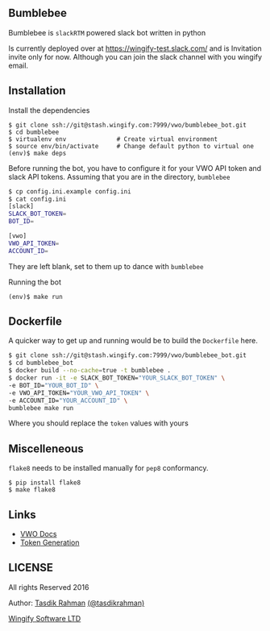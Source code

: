 ## Bumblebee

Bumblebee is `slackRTM` powered slack bot written in python

Is currently deployed over at https://wingify-test.slack.com/
and is Invitation invite only for now. Although you can join the slack channel with you wingify email.

## Installation

Install the dependencies

    $ git clone ssh://git@stash.wingify.com:7999/vwo/bumblebee_bot.git
    $ cd bumblebee
    $ virtualenv env              # Create virtual environment
    $ source env/bin/activate     # Change default python to virtual one
    (env)$ make deps

Before running the bot, you have to configure it for your VWO API token and slack API tokens. Assuming that you are in the directory, `bumblebee`

```sh
$ cp config.ini.example config.ini
$ cat config.ini
[slack]
SLACK_BOT_TOKEN=
BOT_ID=

[vwo]
VWO_API_TOKEN=
ACCOUNT_ID=
```

They are left blank, set to them up to dance with `bumblebee`

Running the bot

    (env)$ make run

## Dockerfile

A quicker way to get up and running would be to build the `Dockerfile` here.

```sh
$ git clone ssh://git@stash.wingify.com:7999/vwo/bumblebee_bot.git
$ cd bumblebee_bot
$ docker build --no-cache=true -t bumblebee .
$ docker run -it -e SLACK_BOT_TOKEN="YOUR_SLACK_BOT_TOKEN" \
-e BOT_ID="YOUR_BOT_ID" \
-e VWO_API_TOKEN="YOUR_VWO_API_TOKEN" \
-e ACCOUNT_ID="YOUR_ACCOUNT_ID" \
bumblebee make run
```

Where you should replace the `token` values with yours

## Miscelleneous

`flake8` needs to be installed manually for `pep8` conformancy.

    $ pip install flake8
    $ make flake8

## Links

- [VWO Docs](http://developers.vwo.com/docs/introduction/)
- [Token Generation](https://app.vwo.com/#/developers/tokens/)


## LICENSE

All rights Reserved 2016

Author: [Tasdik Rahman](http://tasdikrahman.me/) [(@tasdikrahman)](https://twitter.com/tasdikrahman/)

[Wingify Software LTD](http://wingify.com/)